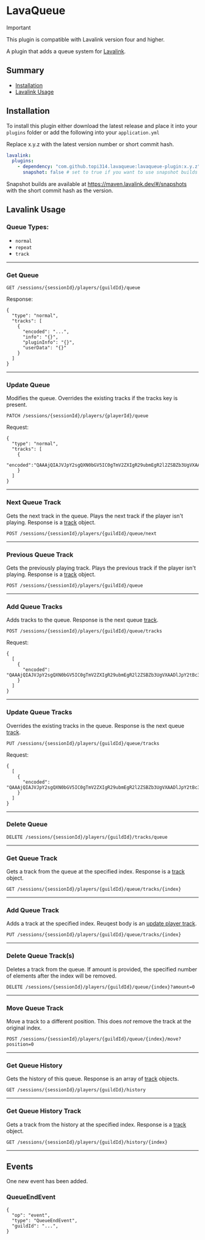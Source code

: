 # LavaQueue

> [!IMPORTANT]
> This plugin is compatible with Lavalink version four and higher.

A plugin that adds a queue system for [Lavalink](https://github.com/lavalink-devs/Lavalink).

## Summary

* [Installation](#installation)
* [Lavalink Usage](#lavalink-usage)

## Installation

To install this plugin either download the latest release and place it into your `plugins` folder or add the following into your `application.yml`

Replace x.y.z with the latest version number or short commit hash.

```yaml
lavalink:
  plugins:
    - dependency: "com.github.topi314.lavaqueue:lavaqueue-plugin:x.y.z"
      snapshot: false # set to true if you want to use snapshot builds (see below)
```

Snapshot builds are available at https://maven.lavalink.dev/#/snapshots with the short commit hash as the version.

## Lavalink Usage

### Queue Types:

* `normal`
* `repeat`
* `track`

---

### Get Queue

```
GET /sessions/{sessionId}/players/{guildId}/queue
```

Response:

```json5
{
  "type": "normal",
  "tracks": [
    {
      "encoded": "...",
      "info": "{}",
      "pluginInfo": "{}",
      "userData": "{}"
    }
  ]
}
```

---

### Update Queue

Modifies the queue. Overrides the existing tracks if the tracks key is present.

```
PATCH /sessions/{sessionId}/players/{playerId}/queue
```

Request:

```json5
{
  "type": "normal",
  "tracks": [
    {
      "encoded":"QAAAjQIAJVJpY2sgQXN0bGV5IC0gTmV2ZXIgR29ubmEgR2l2ZSBZb3UgVXAADlJpY2tBc3RsZXlWRVZPAAAAAAADPCAAC2RRd"
    }
  ]
}
```

---

### Next Queue Track

Gets the next track in the queue. Plays the next track if the player isn't playing. Response is a [track](https://lavalink.dev/api/rest#track) object.

```
POST /sessions/{sessionId}/players/{guildId}/queue/next
```

---

### Previous Queue Track

Gets the previously playing track. Plays the previous track if the player isn't playing. Response is a [track](https://lavalink.dev/api/rest#track) object.

```
POST /sessions/{sessionId}/players/{guildId}/queue
```

---

### Add Queue Tracks

Adds tracks to the queue. Response is the next queue [track](https://lavalink.dev/api/rest#track).

```
POST /sessions/{sessionId}/players/{guildId}/queue/tracks
```

Request:

```json5
{
  [
    {
      "encoded": "QAAAjQIAJVJpY2sgQXN0bGV5IC0gTmV2ZXIgR29ubmEgR2l2ZSBZb3UgVXAADlJpY2tBc3RsZXlWRVZPAAAAAAADPCAAC2RRd"
    }
  ]
}
```

---

### Update Queue Tracks

Overrides the existing tracks in the queue. Response is the next queue [track](https://lavalink.dev/api/rest#track).

```
PUT /sessions/{sessionId}/players/{guildId}/queue/tracks
```

Request:

```json5
{
  [
    {
      "encoded": "QAAAjQIAJVJpY2sgQXN0bGV5IC0gTmV2ZXIgR29ubmEgR2l2ZSBZb3UgVXAADlJpY2tBc3RsZXlWRVZPAAAAAAADPCAAC2RRd"
    }
  ]
}
```

---

### Delete Queue

```
DELETE /sessions/{sessionId}/players/{guildId}/tracks/queue
```

---

### Get Queue Track

Gets a track from the queue at the specified index. Response is a [track](https://lavalink.dev/api/rest#track) object.

```
GET /sessions/{sessionId}/players/{guildId}/queue/tracks/{index}
```

---

### Add Queue Track

Adds a track at the specified index. Reuqest body is an [update player track](https://lavalink.dev/api/rest#update-player-track).

```
PUT /sessions/{sessionId}/players/{guildId}/queue/tracks/{index}
```

---

### Delete Queue Track(s)

Deletes a track from the queue. If amount is provided, the specified number of elements after the index will be removed.

```
DELETE /sessions/{sessionId}/players/{guildId}/queue/{index}?amount=0
```

---

### Move Queue Track

Move a track to a different position. This does *not* remove the track at the original index.

```
POST /sessions/{sessionId}/players/{guildId}/queue/{index}/move?position=0
```

---

### Get Queue History

Gets the history of this queue. Response is an array of [track](https://lavalink.dev/api/rest#track) objects.

```
GET /sessions/{sessionId}/players/{guildId}/history
```

---

### Get Queue History Track

Gets a track from the history at the specified index. Response is a [track](https://lavalink.dev/api/rest#track) object.

```
GET /sessions/{sessionId}/players/{guildId}/history/{index}
```

---

## Events

One new event has been added.

### QueueEndEvent

```json5
{
  "op": "event",
  "type": "QueueEndEvent",
  "guildId": "...",
}
```
